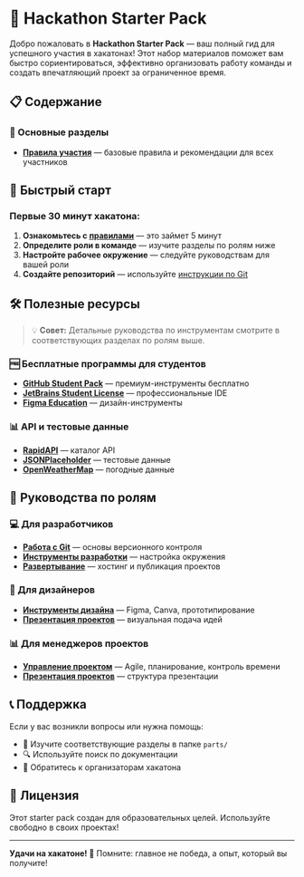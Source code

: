 # 🚀 Hackathon Starter Pack

Добро пожаловать в **Hackathon Starter Pack** — ваш полный гид для успешного участия в хакатонах! Этот набор материалов поможет вам быстро сориентироваться, эффективно организовать работу команды и создать впечатляющий проект за ограниченное время.

## 📋 Содержание

### 🎯 Основные разделы
- [**Правила участия**](RULES.md) — базовые правила и рекомендации для всех участников


## 🚀 Быстрый старт

### Первые 30 минут хакатона:
1. **Ознакомьтесь с [правилами](RULES.md)** — это займет 5 минут
2. **Определите роли в команде** — изучите разделы по ролям ниже
3. **Настройте рабочее окружение** — следуйте руководствам для вашей роли
4. **Создайте репозиторий** — используйте [инструкции по Git](parts/git_basics.md)


## 🛠 Полезные ресурсы

> 💡 **Совет:** Детальные руководства по инструментам смотрите в соответствующих разделах по ролям выше.

### 🆓 Бесплатные программы для студентов
- [**GitHub Student Pack**](https://education.github.com/pack) — премиум-инструменты бесплатно
- [**JetBrains Student License**](https://www.jetbrains.com/student/) — профессиональные IDE
- [**Figma Education**](https://www.figma.com/education/) — дизайн-инструменты

### 📊 API и тестовые данные
- [**RapidAPI**](https://rapidapi.com/) — каталог API
- [**JSONPlaceholder**](https://jsonplaceholder.typicode.com/) — тестовые данные
- [**OpenWeatherMap**](https://openweathermap.org/api) — погодные данные

## 👥 Руководства по ролям

### 💻 Для разработчиков
- [**Работа с Git**](parts/git_basics.md) — основы версионного контроля
- [**Инструменты разработки**](parts/development_tools.md) — настройка окружения
- [**Развертывание**](parts/deployment_guide.md) — хостинг и публикация проектов

### 🎨 Для дизайнеров
- [**Инструменты дизайна**](parts/design_tools.md) — Figma, Canva, прототипирование
- [**Презентация проектов**](parts/pitching_tips.md) — визуальная подача идей

### 📊 Для менеджеров проектов
- [**Управление проектом**](parts/project_management.md) — Agile, планирование, контроль времени
- [**Презентация проектов**](parts/pitching_tips.md) — структура презентации

## 📞 Поддержка

Если у вас возникли вопросы или нужна помощь:
- 📖 Изучите соответствующие разделы в папке `parts/`
- 🔍 Используйте поиск по документации
- 💬 Обратитесь к организаторам хакатона

## 📝 Лицензия

Этот starter pack создан для образовательных целей. Используйте свободно в своих проектах!

---

**Удачи на хакатоне! 🎉** Помните: главное не победа, а опыт, который вы получите!
